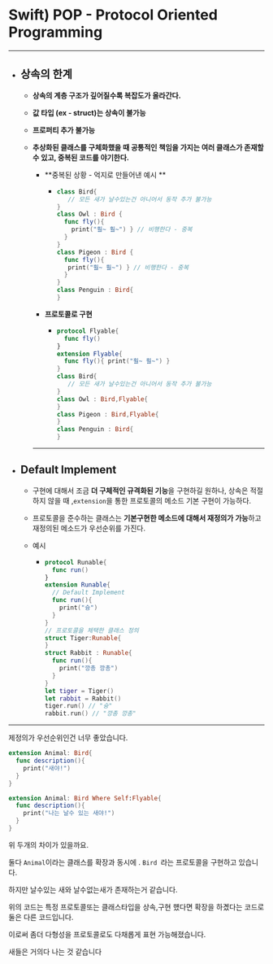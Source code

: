 # Swift) POP - Protocol Oriented Programming

---

- ## 상속의 한계

  - **상속의 계층 구조가 깊어질수록 복잡도가 올라간다.**

  - **값 타입 (ex - struct)는 상속이 불가능**

  - **프로퍼티 추가 불가능**

  - **추상화된 클래스를 구체화했을 때 공통적인 책임을 가지는 여러 클래스가 존재할 수 있고, 중복된 코드를 야기한다.**

    - **중복된 상황  - 억지로 만들어낸 예시 ** 

      - ```swift
        class Bird{
           // 모든 새가 날수있는건 아니어서 동작 추가 불가능 
        }
        class Owl : Bird { 
          func fly(){
            print("훨~ 훨~") } // 비행한다 - 중복 
          }
        }
        class Pigeon : Bird {
          func fly(){ 
           print("훨~ 훨~") } // 비행한다 - 중복 
          }
        }
        class Penguin : Bird{
        }
        ```

    - **프로토콜로 구현**

      - ```swift
        protocol Flyable{
          func fly()
        }
        extension Flyable{
          func fly(){ print("훨~ 훨~") }
        }
        class Bird{
           // 모든 새가 날수있는건 아니어서 동작 추가 불가능 
        }
        class Owl : Bird,Flyable{ 
        }
        class Pigeon : Bird,Flyable{
        }
        class Penguin : Bird{
        }
        ```

      

    ****

- ## Default Implement

  - 구현에 대해서 조금 **더 구체적인 규격화된 기능**을 구현하길 원하나, 상속은 적절하지 않을 때  ,`extension`을 통한 프로토콜의 메소드 기본 구현이 가능하다.

  - 프로토콜을 준수하는 클래스는 **기본구현한 메소드에 대해서 재정의가 가능**하고 재정의된 메소드가 우선순위를 가진다.

  - 예시

    - ```swift
      protocol Runable{
        func run()
      }
      extension Runable{
        // Default Implement
        func run(){
          print("슝")
        }
      }
      // 프로토콜을 체택한 클래스 정의
      struct Tiger:Runable{
      }
      struct Rabbit : Runable{
        func run(){
          print("깡총 깡총")
        }
      }
      let tiger = Tiger()
      let rabbit = Rabbit()
      tiger.run() // "슝"
      rabbit.run() // "깡총 깡총"
      ```

---

제정의가 우선순위인건 너무 좋았습니다.

```swift
extension Animal: Bird{
  func description(){
    print("새야!")
  }
}

extension Animal: Bird Where Self:Flyable{
  func description(){
    print("나는 날수 있는 새야!")
  }
}
```

위 두개의 차이가 있을까요.

둘다 `Animal`이라는 클래스를 확장과 동시에 . `Bird `라는 프로토콜을 구현하고 있습니다.

하지만 날수있는 새와 날수없는새가 존재하는거 같습니다.

위의 코드는 특정 프로토콜또는 클래스타입을 상속,구현 헀다면 확장을 하곘다는 코드로 둘은 다른 코드입니다.

이로써 좀더 다형성을 프로토콜로도 다채롭게 표현 가능해졌습니다.

새들은 거의다 나는 것 같습니다
